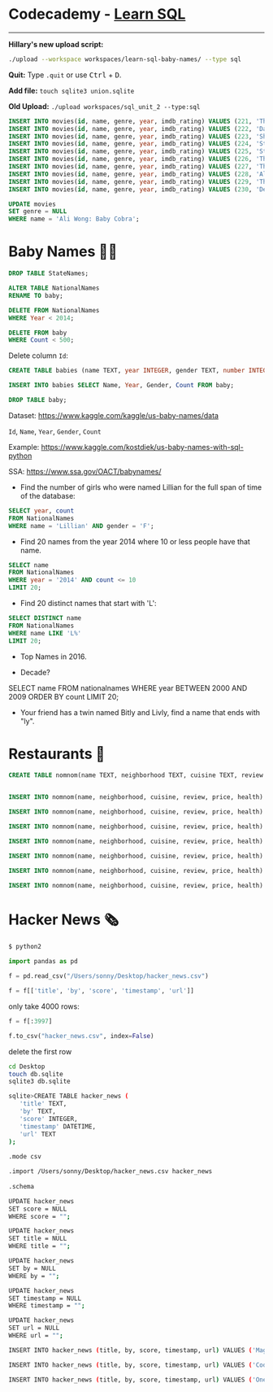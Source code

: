 # Codecademy - [Learn SQL](https://www.codecademy.com/learn/learn-sql)

---

**Hillary's new upload script:**

```bash
./upload --workspace workspaces/learn-sql-baby-names/ --type sql
```

**Quit:** Type `.quit` or use <kbd>Ctrl</kbd> + <kbd>D</kbd>.

**Add file:** `touch sqlite3 union.sqlite`

**Old Upload:** `./upload workspaces/sql_unit_2 --type:sql`



```sql
INSERT INTO movies(id, name, genre, year, imdb_rating) VALUES (221, 'The Good, the Bad and the Ugly', NULL, NULL, NULL);
INSERT INTO movies(id, name, genre, year, imdb_rating) VALUES (222, 'Dawn of the Dead', 'horror', 1978, NULL);
INSERT INTO movies(id, name, genre, year, imdb_rating) VALUES (223, 'Shawn of the Dead', 'comedy', 2004, NULL);
INSERT INTO movies(id, name, genre, year, imdb_rating) VALUES (224, 'Star Wars: The Force Awakens', 'action', 2015, 8.1);
INSERT INTO movies(id, name, genre, year, imdb_rating) VALUES (225, 'Star Wars: The Last Jedi', 'action', 2017, NULL);
INSERT INTO movies(id, name, genre, year, imdb_rating) VALUES (226, 'The Shining', 'horror', 1985, 8.4);
INSERT INTO movies(id, name, genre, year, imdb_rating) VALUES (227, 'The Devil and Daniel Johnston', NULL, 2005, 8.0);
INSERT INTO movies(id, name, genre, year, imdb_rating) VALUES (228, 'Ali Wong: Baby Cobra', 'comedy', 2016, NULL);
INSERT INTO movies(id, name, genre, year, imdb_rating) VALUES (229, 'The Big Sick', 'romance', 2017, NULL);
INSERT INTO movies(id, name, genre, year, imdb_rating) VALUES (230, 'Deadpool', 'action', 2016, NULL);
```

```sql
UPDATE movies
SET genre = NULL
WHERE name = 'Ali Wong: Baby Cobra';
```

# Baby Names 👶🏼

```sql
DROP TABLE StateNames;
```

```sql
ALTER TABLE NationalNames
RENAME TO baby;
```

```sql
DELETE FROM NationalNames
WHERE Year < 2014;
```

```sql
DELETE FROM baby
WHERE Count < 500;
```

Delete column `Id`:

```sql
CREATE TABLE babies (name TEXT, year INTEGER, gender TEXT, number INTEGER);
```

```sql
INSERT INTO babies SELECT Name, Year, Gender, Count FROM baby;
```

```sql
DROP TABLE baby;
```


Dataset: https://www.kaggle.com/kaggle/us-baby-names/data  

`Id`, `Name`, `Year`, `Gender`, `Count`

Example: https://www.kaggle.com/kostdiek/us-baby-names-with-sql-python  

SSA: https://www.ssa.gov/OACT/babynames/  

- Find the number of girls who were named Lillian for the full span of time of the database:

```sql
SELECT year, count
FROM NationalNames
WHERE name = 'Lillian' AND gender = 'F';
```

- Find 20 names from the year 2014 where 10 or less people have that name.

```sql
SELECT name
FROM NationalNames
WHERE year = '2014' AND count <= 10
LIMIT 20;
```

- Find 20 distinct names that start with 'L':

```sql
SELECT DISTINCT name
FROM NationalNames
WHERE name LIKE 'L%'
LIMIT 20;
```

- Top Names in 2016.

- Decade?

SELECT name
FROM nationalnames
WHERE year BETWEEN 2000 AND 2009
ORDER BY count
LIMIT 20;


- Your friend has a twin named Bitly and Livly, find a name that ends with "ly".


# Restaurants 🍱

```sql
CREATE TABLE nomnom(name TEXT, neighborhood TEXT, cuisine TEXT, review INTEGER, price TEXT, health TEXT);


INSERT INTO nomnom(name, neighborhood, cuisine, review, price, health) VALUES ('Peter Luger Steak House', 'Brooklyn', 'Steak', 4.4, '$$$$', 'A');

INSERT INTO nomnom(name, neighborhood, cuisine, review, price, health) VALUES ('Jongro BBQ', 'Midtown', 'Korean', 4.5, '$$', 'A');

INSERT INTO nomnom(name, neighborhood, cuisine, review, price, health) VALUES ('Pocha 32', 'Midtown', 'Korean', 4.0, '$$', 'A');

INSERT INTO nomnom(name, neighborhood, cuisine, review, price, health) VALUES ('Nom Wah Tea Parlor', 'Chinatown', 'Chinese', 4.2, '$', 'A');

INSERT INTO nomnom(name, neighborhood, cuisine, review, price, health) VALUES ('Roberta''s', 'Brooklyn', 'Pizza', 4.4, '$$', 'A');

INSERT INTO nomnom(name, neighborhood, cuisine, review, price, health) VALUES ('Speedy Romeo', 'Brooklyn', 'Pizza', 4.4, '$$', 'A');

INSERT INTO nomnom(name, neighborhood, cuisine, review, price, health) VALUES ('Bunna Cafe', 'Brooklyn', 'Ethiopian', 4.6, '$$', 'A');

```


# Hacker News 🗞

```bash
$ python2
```

```py
import pandas as pd

f = pd.read_csv("/Users/sonny/Desktop/hacker_news.csv")

f = f[['title', 'by', 'score', 'timestamp', 'url']]
```

only take 4000 rows:

```py
f = f[:3997]
```

```py
f.to_csv("hacker_news.csv", index=False)
```

delete the first row

```bash
cd Desktop
touch db.sqlite
sqlite3 db.sqlite

sqlite>CREATE TABLE hacker_news (
   'title' TEXT,
   'by' TEXT,
   'score' INTEGER,
   'timestamp' DATETIME,
   'url' TEXT
);
   
.mode csv

.import /Users/sonny/Desktop/hacker_news.csv hacker_news
 
.schema

UPDATE hacker_news 
SET score = NULL 
WHERE score = "";

UPDATE hacker_news 
SET title = NULL 
WHERE title = "";

UPDATE hacker_news 
SET by = NULL 
WHERE by = "";

UPDATE hacker_news 
SET timestamp = NULL 
WHERE timestamp = "";

UPDATE hacker_news 
SET url = NULL 
WHERE url = "";

INSERT INTO hacker_news (title, by, score, timestamp, url) VALUES ('Magic Leap 2.0', 'scorpiosister', 0, '2018-05-08T09:40:10Z', 'https://www.youtube.com/watch?v=dQw4w9WgXcQ');

INSERT INTO hacker_news (title, by, score, timestamp, url) VALUES ('Codecademy Launched Intro to Data Analysis!', 'sonnynomnom', 4, '2017-12-21T10:35:12Z", "https://www.youtube.com/watch?v=dQw4w9WgXcQ');

INSERT INTO hacker_news (title, by, score, timestamp, url) VALUES ('One Hack, One New York', 'sonnynomnom', 0, '2017-12-30T08:25:56Z', 'https://www.youtube.com/watch?v=dQw4w9WgXcQ');
```

